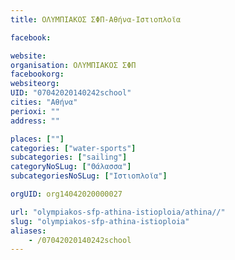 ```yaml
---
title: ΟΛΥΜΠΙΑΚΟΣ ΣΦΠ-Αθήνα-Ιστιοπλοϊα

facebook:

website:
organisation: ΟΛΥΜΠΙΑΚΟΣ ΣΦΠ
facebookorg:
websiteorg:
UID: "07042020140242school"
cities: "Αθήνα"
perioxi: ""
address: ""

places: [""]
categories: ["water-sports"]
subcategories: ["sailing"]
categoryNoSLug: ["Θάλασσα"]
subcategoriesNoSLug: ["Ιστιοπλοϊα"]

orgUID: org14042020000027

url: "olympiakos-sfp-athina-istioploia/athina//"
slug: "olympiakos-sfp-athina-istioploia"
aliases:
    - /07042020140242school
---
```





